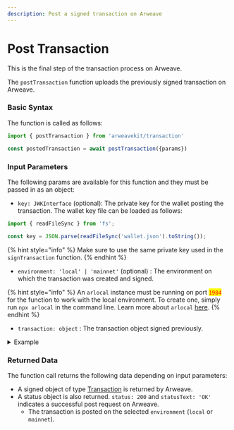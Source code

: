 ```yaml
---
description: Post a signed transaction on Arweave
---
```


# Post Transaction

This is the final step of the transaction process on Arweave.

The `postTransaction` function uploads the previously signed transaction on Arweave.

### Basic Syntax

The function is called as follows:

```javascript
import { postTransaction } from 'arweavekit/transaction'

const postedTransaction = await postTransaction({params}) 
```

### Input Parameters

The following params are available for this function and they must be passed in as an object:

* `key: JWKInterface` (optional): The private key for the wallet posting the transaction. The wallet key file can be loaded as follows:

```javascript
import { readFileSync } from 'fs';

const key = JSON.parse(readFileSync('wallet.json').toString());
```

{% hint style="info" %}
Make sure to use the same private key used in the `signTransaction` function.
{% endhint %}

* `environment: 'local' | 'mainnet'` (optional) : The environment on which the transaction was created and signed.

{% hint style="info" %}
An `arlocal` instance must be running on port <mark style="color:red;">`1984`</mark> for the function to work with the local environment. To create one, simply run `npx arlocal` in the command line. Learn more about `arlocal` [here](https://cookbook.arweave.dev/guides/testing/arlocal.html).
{% endhint %}

* `transaction: object` : The transaction object signed previously.

<details>

<summary>Example</summary>

```javascript
const postedTransaction = await postTransaction({
    transaction: transaction,
    key: { KEY_OBJECT },
    environment: 'mainnet',
});
```

This function call posts the signed transaction on Arweave's `mainnet`.

</details>

### Returned Data

The function call returns the following data depending on input parameters:

* A signed object of type [Transaction](https://docs.arweave.org/developers/server/http-api#field-definitions) is returned by Arweave.
* A status object is also returned. `status: 200` and `statusText: 'OK'` indicates a successful post request on Arweave.
  * The transaction is posted on the selected `environment` (`local` or `mainnet`).
